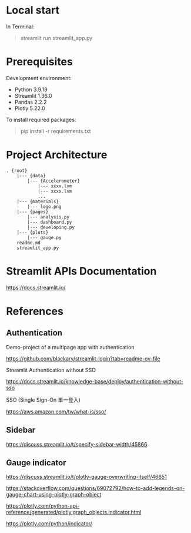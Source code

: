 # Local start

In Terminal:

> streamlit run streamlit_app.py


# Prerequisites

Development environment:

- Python 3.9.19
- Streamlit 1.36.0
- Pandas 2.2.2
- Plotly 5.22.0

To install required packages:

> pip install -r requirements.txt


# Project Architecture

```
. {root}
    |--- {data}
        |--- {Accelerometer}
            |--- xxxx.lvm
            |--- xxxx.lvm
            ...            
    |--- {materials}
        |--- logo.png
    |--- {pages}
        |--- analysis.py
        |--- dashboard.py
        |--- developing.py
    |--- {plots}
        |--- gauge.py
    readme.md
    streamlit_app.py
```


# Streamlit APIs Documentation

https://docs.streamlit.io/


# References

## Authentication

Demo-project of a multipage app with authentication

https://github.com/blackary/streamlit-login?tab=readme-ov-file

Streamlit Authentication without SSO

https://docs.streamlit.io/knowledge-base/deploy/authentication-without-sso

SSO (Single Sign-On 單一登入)

https://aws.amazon.com/tw/what-is/sso/


## Sidebar

https://discuss.streamlit.io/t/specify-sidebar-width/45866


## Gauge indicator

https://discuss.streamlit.io/t/plotly-gauge-overwriting-itself/46651

https://stackoverflow.com/questions/69072792/how-to-add-legends-on-gauge-chart-using-plotly-graph-object

https://plotly.com/python-api-reference/generated/plotly.graph_objects.indicator.html

https://plotly.com/python/indicator/






